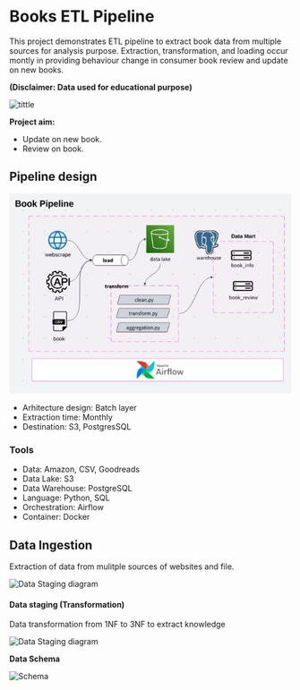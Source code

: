 # Books ETL Pipeline

This project demonstrates ETL pipeline to extract book data from multiple sources for analysis purpose. Extraction, transformation, and loading occur montly in providing behaviour change in consumer book review and update on new books. 

**(Disclaimer: Data used for educational purpose)**

![tittle](https://i0.wp.com/wearerestless.org/wp-content/uploads/2021/02/Reading-scaled.jpg?resize=1155%2C770&ssl=1)

**Project aim:**
- Update on new book.
- Review on book.

## Pipeline design 

![Pipeline diagram](img/pipeline.jpg)

- Arhitecture design: Batch layer
- Extraction time: Monthly
- Destination: S3, PostgresSQL


### Tools
- Data: Amazon, CSV, Goodreads
- Data Lake: S3
- Data Warehouse: PostgreSQL
- Language: Python, SQL
- Orchestration: Airflow
- Container: Docker

## Data Ingestion

Extraction of data from mulitple sources of websites and file. 

![Data Staging diagram](img/table.jpg)

#### Data staging (Transformation)

Data transformation from 1NF to 3NF to extract knowledge

![Data Staging diagram](img/table.jpg)


**Data Schema**

![Schema](img/schema_design.jpg)